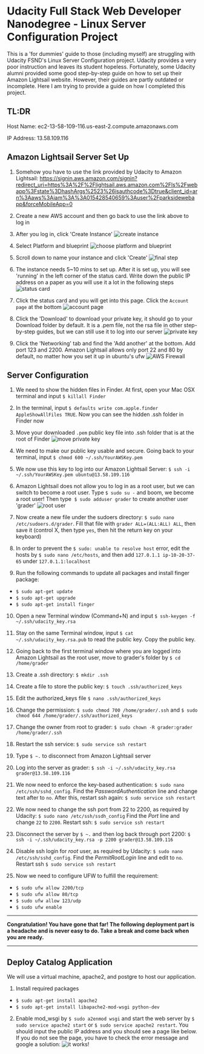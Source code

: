 # Udacity Full Stack Web Developer Nanodegree - Linux Server Configuration Project

This is a 'for dummies' guide to those (including myself) are struggling with Udacity FSND's Linux Server Configuration project. Udacity provides a very poor instruction and leaves its student hopeless. Fortunately, some Udacity alumni provided some good step-by-step guide on how to set up their Amazon Lightsail website. However, their guides are partly outdated or incomplete. Here I am trying to provide a guide on how I completed this project.

## TL:DR

Host Name: ec2-13-58-109-116.us-east-2.compute.amazonaws.com

IP Address: 13.58.109.116

## Amazon Lightsail Server Set Up

1. Somehow you have to use the link provided by Udacity to Amazon Lightsail: https://signin.aws.amazon.com/signin?redirect_uri=https%3A%2F%2Flightsail.aws.amazon.com%2Fls%2Fwebapp%3Fstate%3DhashArgs%2523%26isauthcode%3Dtrue&client_id=arn%3Aaws%3Aiam%3A%3A015428540659%3Auser%2Fparksidewebapp&forceMobileApp=0

2. Create a new AWS account and then go back to use the link above to log in

3. After you log in, click 'Create Instance'
![create instance](https://github.com/callforsky/udacity-linux-configuration/blob/master/pic/pic1.png)

4. Select Platform and  blueprint
![choose platform and blueprint](https://github.com/callforsky/udacity-linux-configuration/blob/master/pic/pic2.png)

5. Scroll down to name your instance and click 'Create'
![final step](https://github.com/callforsky/udacity-linux-configuration/blob/master/pic/pic3.png)

6. The instance needs 5~10 mins to set up. After it is set up, you will see 'running' in the left corner of the status card. Write down the public IP address on a paper as you will use it a lot in the following steps
![status card](https://github.com/callforsky/udacity-linux-configuration/blob/master/pic/pic4.png)

7. Click the status card and you will get into this page. Click the `Account page` at the bottom
![account page](https://github.com/callforsky/udacity-linux-configuration/blob/master/pic/pic5.png)

8. Click the 'Download' to download your private key, it should go to your Download folder by default. It is a .pem file, not the rsa file in other step-by-step guides, but we can still use it to log into our server
![private key](https://github.com/callforsky/udacity-linux-configuration/blob/master/pic/pic6.png)

9. Click the 'Networking' tab and find the 'Add another' at the bottom. Add port 123 and 2200. Amazon Lightsail allows only port 22 and 80 by default, no matter how you set it up in ubuntu's ufw
![AWS Firewall](https://github.com/callforsky/udacity-linux-configuration/blob/master/pic/pic8.png)

## Server Configuration

1. We need to show the hidden files in Finder. At first, open your Mac OSX terminal and input `$ killall Finder`

2. In the terminal, input `$ defaults write com.apple.finder AppleShowAllFiles TRUE`. Now you can see the hidden .ssh folder in Finder now

3. Move your downloaded `.pem` public key file into .ssh folder that is at the root of Finder
![move private key](https://github.com/callforsky/udacity-linux-configuration/blob/master/pic/pic7.png)

4. We need to make our public key usable and secure. Going back to your terminal, input  `$ chmod 600 ~/.ssh/YourAWSKey.pem`

5. We now use this key to log into our Amazon Lightsail Server: `$ ssh -i ~/.ssh/YourAWSKey.pem ubuntu@13.58.109.116`

6. Amazon Lightsail does not allow you to log in as a root user, but we can switch to become a root user. Type `$ sudo su -` and boom, we become a root user! Then type  `$ sudo adduser grader` to create another user 'grader'
![root user](https://github.com/callforsky/udacity-linux-configuration/blob/master/pic/pic9.png)

7. Now create a new file under the sudoers directory: `$ sudo nano /etc/sudoers.d/grader`. Fill that file with `grader ALL=(ALL:ALL) ALL`, then save it (control X, then type `yes`, then hit the return key on your keyboard)

8. In order to prevent the `$ sudo: unable to resolve host` error, edit the hosts by `$ sudo nano /etc/hosts`, and then add `127.0.1.1 ip-10-20-37-65` under `127.0.1.1:localhost`

9. Run the following commands to update all packages and install finger package:
- `$ sudo apt-get update`
- `$ sudo apt-get upgrade`
- `$ sudo apt-get install finger`

10. Open a new Terminal window (Command+N) and input `$ ssh-keygen -f ~/.ssh/udacity_key.rsa`

11. Stay on the same Terminal window, input `$ cat ~/.ssh/udacity_key.rsa.pub` to read the public key. Copy the public key.

12. Going back to the first terminal window where you are logged into Amazon Lightsail as the root user, move to grader's folder by `$ cd /home/grader`

13. Create a .ssh directory: `$ mkdir .ssh`

14. Create a file to store the public key: `$ touch .ssh/authorized_keys`

15. Edit the authorized_keys file `$ nano .ssh/authorized_keys`

16. Change the permission: `$ sudo chmod 700 /home/grader/.ssh` and `$ sudo chmod 644 /home/grader/.ssh/authorized_keys`

17. Change the owner from root to grader: `$ sudo chown -R grader:grader /home/grader/.ssh`

18. Restart the ssh service: `$ sudo service ssh restart`

19. Type `$ ~.` to disconnect from Amazon Lightsail server

20. Log into the server as grader: `$ ssh -i ~/.ssh/udacity_key.rsa grader@13.58.109.116`

21. We now need to enforce the key-based authentication: `$ sudo nano /etc/ssh/sshd_config`. Find the *PasswordAuthentication* line and change text after to `no`. After this, restart ssh again: `$ sudo service ssh restart`

22. We now need to change the ssh port from 22 to 2200, as required by Udacity: `$ sudo nano /etc/ssh/ssdh_config` Find the *Port* line and change `22` to `2200`. Restart ssh: `$ sudo service ssh restart`

23. Disconnect the server by `$ ~.` and then log back through port 2200: `$ ssh -i ~/.ssh/udacity_key.rsa -p 2200 grader@13.58.109.116`

24. Disable ssh login for *root* user, as required by Udacity: `$ sudo nano /etc/ssh/sshd_config`. Find the *PermitRootLogin* line and edit to `no`. Restart ssh `$ sudo service ssh restart`

25. Now we need to configure UFW to fulfill the requirement:
- `$ sudo ufw allow 2200/tcp`
- `$ sudo ufw allow 80/tcp`
- `$ sudo ufw allow 123/udp`
- `$ sudo ufw enable`

------

**Congratulation! You have gone that far! The following deployment part is a headache and is never easy to do. Take a break and come back when you are ready.**

------

## Deploy Catalog Application

We will use a virtual machine, apache2, and postgre to host our application.

1. Install required packages
- `$ sudo apt-get install apache2`
- `$ sudo apt-get install libapache2-mod-wsgi python-dev`

2. Enable mod_wsgi by `$ sudo a2enmod wsgi` and start the web server by `$ sudo service apache2 start` or `$ sudo service apache2 restart`. You should input the public IP address and you should see a page like below. If you do not see the page, you have to check the error message and google a solution:
![it works!](https://github.com/callforsky/udacity-linux-configuration/blob/master/pic/pic10.png)
